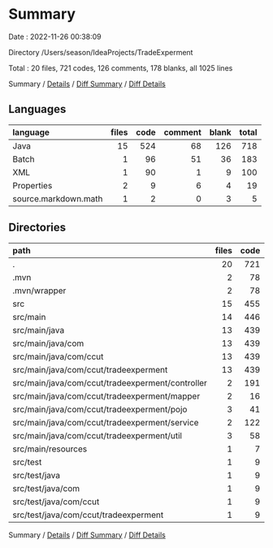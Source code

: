 # Summary

Date : 2022-11-26 00:38:09

Directory /Users/season/IdeaProjects/TradeExperment

Total : 20 files,  721 codes, 126 comments, 178 blanks, all 1025 lines

Summary / [Details](details.md) / [Diff Summary](diff.md) / [Diff Details](diff-details.md)

## Languages
| language | files | code | comment | blank | total |
| :--- | ---: | ---: | ---: | ---: | ---: |
| Java | 15 | 524 | 68 | 126 | 718 |
| Batch | 1 | 96 | 51 | 36 | 183 |
| XML | 1 | 90 | 1 | 9 | 100 |
| Properties | 2 | 9 | 6 | 4 | 19 |
| source.markdown.math | 1 | 2 | 0 | 3 | 5 |

## Directories
| path | files | code | comment | blank | total |
| :--- | ---: | ---: | ---: | ---: | ---: |
| . | 20 | 721 | 126 | 178 | 1,025 |
| .mvn | 2 | 78 | 31 | 13 | 122 |
| .mvn/wrapper | 2 | 78 | 31 | 13 | 122 |
| src | 15 | 455 | 43 | 117 | 615 |
| src/main | 14 | 446 | 43 | 112 | 601 |
| src/main/java | 13 | 439 | 37 | 109 | 585 |
| src/main/java/com | 13 | 439 | 37 | 109 | 585 |
| src/main/java/com/ccut | 13 | 439 | 37 | 109 | 585 |
| src/main/java/com/ccut/tradeexperment | 13 | 439 | 37 | 109 | 585 |
| src/main/java/com/ccut/tradeexperment/controller | 2 | 191 | 10 | 52 | 253 |
| src/main/java/com/ccut/tradeexperment/mapper | 2 | 16 | 4 | 8 | 28 |
| src/main/java/com/ccut/tradeexperment/pojo | 3 | 41 | 10 | 11 | 62 |
| src/main/java/com/ccut/tradeexperment/service | 2 | 122 | 3 | 18 | 143 |
| src/main/java/com/ccut/tradeexperment/util | 3 | 58 | 10 | 15 | 83 |
| src/main/resources | 1 | 7 | 6 | 3 | 16 |
| src/test | 1 | 9 | 0 | 5 | 14 |
| src/test/java | 1 | 9 | 0 | 5 | 14 |
| src/test/java/com | 1 | 9 | 0 | 5 | 14 |
| src/test/java/com/ccut | 1 | 9 | 0 | 5 | 14 |
| src/test/java/com/ccut/tradeexperment | 1 | 9 | 0 | 5 | 14 |

Summary / [Details](details.md) / [Diff Summary](diff.md) / [Diff Details](diff-details.md)